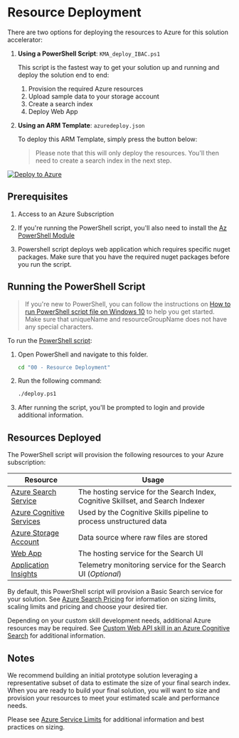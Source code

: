 # Resource Deployment

There are two options for deploying the resources to Azure for this solution accelerator:

1. **Using a PowerShell Script**: `KMA_deploy_IBAC.ps1`

    This script is the fastest way to get your solution up and running and deploy the solution end to end:

    1. Provision the required Azure resources
    2. Upload sample data to your storage account
    3. Create a search index
    4. Deploy Web App


1. **Using an ARM Template**: `azuredeploy.json`

    To deploy this ARM Template, simply press the button below:

    > Please note that this will only deploy the resources. You'll then need to create a search index in the next step.

 [![Deploy to Azure](../images/AzureGov.JPG)](https://portal.azure.us/#create/Microsoft.Template/uri/https%3A%2F%2Fraw.githubusercontent.com%2Fusri%2Fazuregov-search-knowledge-mining%2Fmain%2Fazuredeploy.json)
## Prerequisites

1. Access to an Azure Subscription
1. If you're running the PowerShell script, you'll also need to install the [Az PowerShell Module](https://docs.microsoft.com/powershell/azure/install-az-ps)

3. Powershell script deploys web application which requires specific nuget packages. Make sure that you have the required nuget packages before you run the script. 

## Running the PowerShell Script

> If you're new to PowerShell, you can follow the instructions on [How to run PowerShell script file on Windows 10](https://www.windowscentral.com/how-create-and-run-your-first-powershell-script-file-windows-10) to help you get started. Make sure that uniqueName and resourceGroupName does not have any special characters. 

To run the [PowerShell script](./deploy.ps1):

1. Open PowerShell and navigate to this folder.

    ```cmd
    cd "00 - Resource Deployment"
    ```

2. Run the following command:

    ```cmd
    ./deploy.ps1
    ```

3. After running the script, you'll be prompted to login and provide additional information.

## Resources Deployed

The PowerShell script will provision the following resources to your Azure subscription:

| Resource              | Usage                                                                                     |
|-----------------------|-------------------------------------------------------------------------------------------|
| [Azure Search Service](https://azure.microsoft.com/en-us/services/search/)  | The hosting service for the Search Index, Cognitive Skillset, and Search Indexer          |
| [Azure Cognitive Services](https://docs.microsoft.com/en-us/azure/search/cognitive-search-attach-cognitive-services)	| Used by the Cognitive Skills pipeline to process unstructured data	|
|[Azure Storage Account](https://azure.microsoft.com/en-us/services/storage/?v=18.24) | Data source where raw files are stored                                                     |
| [Web App](https://azure.microsoft.com/en-us/services/app-service/web/)               | The hosting service for the Search UI                                                     |
| [Application Insights](https://azure.microsoft.com/en-us/services/monitor/)  | Telemetry monitoring service for the Search UI (*Optional*)									|

By default, this PowerShell script will provision a Basic Search service for your solution. See [Azure Search Pricing](https://azure.microsoft.com/en-us/pricing/details/search/) for information on sizing limits, scaling limits and pricing and choose your desired tier. 

Depending on your custom skill development needs, additional Azure resources may be required.  See  [Custom Web API skill in an Azure Cognitive Search](https://docs.microsoft.com/en-us/azure/search/cognitive-search-custom-skill-web-api)  for additional information.

## Notes

We recommend building an initial prototype solution leveraging a representative subset of data to estimate the size of your final search index.  When you are ready to build your final solution, you will want to size and provision your resources to meet your estimated scale and performance needs.

Please see [Azure Service Limits](https://docs.microsoft.com/en-us/azure/search/search-limits-quotas-capacity) for additional information and best practices on sizing.
